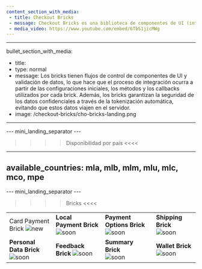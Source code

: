 ```yaml
---
content_section_with_media: 
 - title: Checkout Bricks
 - message: Checkout Bricks es una biblioteca de componentes de UI (interfaz de usuario) que tiene como objetivo permitir una integración client-side de forma modular a través de estructuras configurables, seguras y con una integración simplificada y unificada.
 - media_video: https://www.youtube.com/embed/6TbS1jicMWg
---
```


---
bullet_section_with_media: 
 - title: 
 - type: normal
 - message: Los bricks tienen flujos de control de componentes de UI y validación de datos, lo que hace que el proceso de integración ocurra a partir de las configuraciones iniciales, los métodos y los callbacks utilizados por cada brick. Además, los bricks garantizan la seguridad de los datos confidenciales a través de la tokenización automática, evitando que estos datos viajen en el servidor.
 - image: /checkout-bricks/cho-bricks-landing.png
---

--- mini_landing_separator ---

>>>> Disponibilidad por país <<<<
---
available_countries: mla, mlb, mlm, mlu, mlc, mco, mpe
---

--- mini_landing_separator ---

>>>> Bricks <<<<

| | | | |
|---|---|---|---|
| Card Payment Brick ![new](checkout-bricks/new-button__ES-cópia.png) | **Local Payment Brick** ![soon](checkout-bricks/soon-button__ES.png) | **Payment Options Brick** ![soon](checkout-bricks/soon-button__ES.png) | **Shipping Brick** ![soon](checkout-bricks/soon-button__ES.png) |
| **Personal Data Brick** ![soon](checkout-bricks/soon-button__ES.png) | **Feedback Brick** ![soon](checkout-bricks/soon-button__ES.png) | **Summary Brick** <br> ![soon](checkout-bricks/soon-button__ES.png) | **Wallet Brick** ![soon](checkout-bricks/soon-button__ES.png) |

<br>